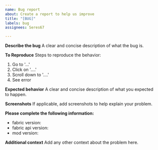 ```yaml
---
name: Bug report
about: Create a report to help us improve
title: "[BUG]"
labels: bug
assignees: Seres67

---
```


**Describe the bug**
A clear and concise description of what the bug is.

**To Reproduce**
Steps to reproduce the behavior:
1. Go to '...'
2. Click on '....'
3. Scroll down to '....'
4. See error

**Expected behavior**
A clear and concise description of what you expected to happen.

**Screenshots**
If applicable, add screenshots to help explain your problem.

**Please complete the following information:**
- fabric version:
- fabric api version:
- mod version:

**Additional context**
Add any other context about the problem here.
